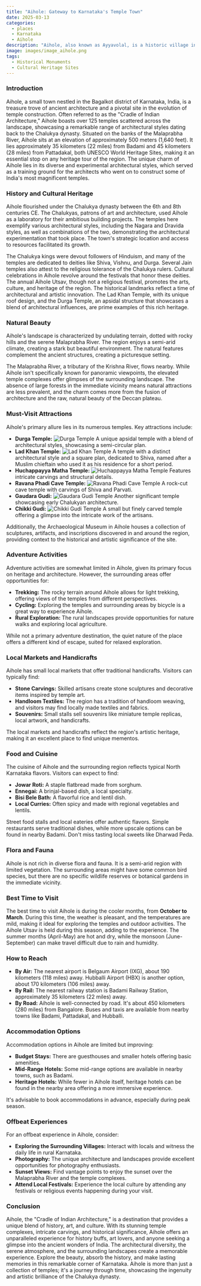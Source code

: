 ```yaml
---
title: "Aihole: Gateway to Karnataka's Temple Town"
date: 2025-03-13
categories:
  - places
  - Karnataka
  - Aihole
description: "Aihole, also known as Ayyavolal, is a historic village in Karnataka famous for its rock-cut temples dating back to the 6th century. It serves as an architectural marvel showcasing Dravidian style of temple building and is part of the UNESCO World Heritage Site designated as the Badami-Chalukya monuments. The site features over 120 temples, including the iconic Durga Temple, making it a significant cultural and historical destination in India."
image: images/image_aihole.png
tags: 
  - Historical Monuments
  - Cultural Heritage Sites
---
```



### **Introduction**

Aihole, a small town nestled in the Bagalkot district of Karnataka, India, is a treasure trove of ancient architecture and a pivotal site in the evolution of temple construction. Often referred to as the "Cradle of Indian Architecture," Aihole boasts over 125 temples scattered across the landscape, showcasing a remarkable range of architectural styles dating back to the Chalukya dynasty. Situated on the banks of the Malaprabha River, Aihole sits at an elevation of approximately 500 meters (1,640 feet). It lies approximately 35 kilometers (22 miles) from Badami and 45 kilometers (28 miles) from Pattadakal, both UNESCO World Heritage Sites, making it an essential stop on any heritage tour of the region. The unique charm of Aihole lies in its diverse and experimental architectural styles, which served as a training ground for the architects who went on to construct some of India's most magnificent temples.

### **History and Cultural Heritage**

Aihole flourished under the Chalukya dynasty between the 6th and 8th centuries CE. The Chalukyas, patrons of art and architecture, used Aihole as a laboratory for their ambitious building projects. The temples here exemplify various architectural styles, including the Nagara and Dravida styles, as well as combinations of the two, demonstrating the architectural experimentation that took place. The town's strategic location and access to resources facilitated its growth.

The Chalukya kings were devout followers of Hinduism, and many of the temples are dedicated to deities like Shiva, Vishnu, and Durga. Several Jain temples also attest to the religious tolerance of the Chalukya rulers. Cultural celebrations in Aihole revolve around the festivals that honor these deities. The annual Aihole Utsav, though not a religious festival, promotes the arts, culture, and heritage of the region. The historical landmarks reflect a time of architectural and artistic innovation. The Lad Khan Temple, with its unique roof design, and the Durga Temple, an apsidal structure that showcases a blend of architectural influences, are prime examples of this rich heritage.

###  **Natural Beauty**

Aihole's landscape is characterized by undulating terrain, dotted with rocky hills and the serene Malaprabha River. The region enjoys a semi-arid climate, creating a stark but beautiful environment. The natural features complement the ancient structures, creating a picturesque setting.

The Malaprabha River, a tributary of the Krishna River, flows nearby. While Aihole isn't specifically known for panoramic viewpoints, the elevated temple complexes offer glimpses of the surrounding landscape. The absence of large forests in the immediate vicinity means natural attractions are less prevalent, and the charm comes more from the fusion of architecture and the raw, natural beauty of the Deccan plateau.

### **Must-Visit Attractions**

Aihole's primary allure lies in its numerous temples. Key attractions include:

*   **Durga Temple:** <img src="placeholder_durga_temple.jpg" alt="Durga Temple"> A unique apsidal temple with a blend of architectural styles, showcasing a semi-circular plan.
*   **Lad Khan Temple:** <img src="placeholder_lad_khan_temple.jpg" alt="Lad Khan Temple"> A temple with a distinct architectural style and a square plan, dedicated to Shiva, named after a Muslim chieftain who used it as his residence for a short period.
*   **Huchappayya Matha Temple:** <img src="placeholder_huchappayya_matha_temple.jpg" alt="Huchappayya Matha Temple"> Features intricate carvings and structural details.
*   **Ravana Phadi Cave Temple:** <img src="placeholder_ravana_phadi_cave.jpg" alt="Ravana Phadi Cave Temple"> A rock-cut cave temple with carvings of Shiva and Parvati.
*   **Gaudara Gudi:** <img src="placeholder_gaudara_gudi.jpg" alt="Gaudara Gudi Temple"> Another significant temple showcasing early Chalukyan architecture.
*   **Chikki Gudi:** <img src="placeholder_chikki_gudi.jpg" alt="Chikki Gudi Temple"> A small but finely carved temple offering a glimpse into the intricate work of the artisans.

Additionally, the Archaeological Museum in Aihole houses a collection of sculptures, artifacts, and inscriptions discovered in and around the region, providing context to the historical and artistic significance of the site.

### **Adventure Activities**

Adventure activities are somewhat limited in Aihole, given its primary focus on heritage and architecture. However, the surrounding areas offer opportunities for:

*   **Trekking:** The rocky terrain around Aihole allows for light trekking, offering views of the temples from different perspectives.
*   **Cycling:** Exploring the temples and surrounding areas by bicycle is a great way to experience Aihole.
*   **Rural Exploration:** The rural landscapes provide opportunities for nature walks and exploring local agriculture.

While not a primary adventure destination, the quiet nature of the place offers a different kind of escape, suited for relaxed exploration.

### **Local Markets and Handicrafts**

Aihole has small local markets that offer traditional handicrafts. Visitors can typically find:

*   **Stone Carvings:** Skilled artisans create stone sculptures and decorative items inspired by temple art.
*   **Handloom Textiles:** The region has a tradition of handloom weaving, and visitors may find locally made textiles and fabrics.
*   **Souvenirs:** Small stalls sell souvenirs like miniature temple replicas, local artwork, and handicrafts.

The local markets and handicrafts reflect the region's artistic heritage, making it an excellent place to find unique mementos.

### **Food and Cuisine**

The cuisine of Aihole and the surrounding region reflects typical North Karnataka flavors. Visitors can expect to find:

*   **Jowar Roti:** A staple flatbread made from sorghum.
*   **Ennegai:** A brinjal-based dish, a local specialty.
*   **Bisi Bele Bath:** A flavorful rice and lentil dish.
*   **Local Curries:** Often spicy and made with regional vegetables and lentils.

Street food stalls and local eateries offer authentic flavors. Simple restaurants serve traditional dishes, while more upscale options can be found in nearby Badami. Don't miss tasting local sweets like Dharwad Peda.

### **Flora and Fauna**

Aihole is not rich in diverse flora and fauna. It is a semi-arid region with limited vegetation. The surrounding areas might have some common bird species, but there are no specific wildlife reserves or botanical gardens in the immediate vicinity.

### **Best Time to Visit**

The best time to visit Aihole is during the cooler months, from **October to March**. During this time, the weather is pleasant, and the temperatures are mild, making it ideal for exploring the temples and outdoor activities. The Aihole Utsav is held during this season, adding to the experience. The summer months (April-May) are hot and dry, while the monsoon (June-September) can make travel difficult due to rain and humidity.

### **How to Reach**

*   **By Air:** The nearest airport is Belgaum Airport (IXG), about 190 kilometers (118 miles) away. Hubballi Airport (HBX) is another option, about 170 kilometers (106 miles) away.
*   **By Rail:** The nearest railway station is Badami Railway Station, approximately 35 kilometers (22 miles) away.
*   **By Road:** Aihole is well-connected by road. It's about 450 kilometers (280 miles) from Bangalore. Buses and taxis are available from nearby towns like Badami, Pattadakal, and Hubballi.

### **Accommodation Options**

Accommodation options in Aihole are limited but improving:

*   **Budget Stays:** There are guesthouses and smaller hotels offering basic amenities.
*   **Mid-Range Hotels:** Some mid-range options are available in nearby towns, such as Badami.
*   **Heritage Hotels:** While fewer in Aihole itself, heritage hotels can be found in the nearby area offering a more immersive experience.

It's advisable to book accommodations in advance, especially during peak season.

### **Offbeat Experiences**

For an offbeat experience in Aihole, consider:

*   **Exploring the Surrounding Villages:** Interact with locals and witness the daily life in rural Karnataka.
*   **Photography:** The unique architecture and landscapes provide excellent opportunities for photography enthusiasts.
*   **Sunset Views:** Find vantage points to enjoy the sunset over the Malaprabha River and the temple complexes.
*   **Attend Local Festivals:** Experience the local culture by attending any festivals or religious events happening during your visit.

### **Conclusion**

Aihole, the "Cradle of Indian Architecture," is a destination that provides a unique blend of history, art, and culture. With its stunning temple complexes, intricate carvings, and historical significance, Aihole offers an unparalleled experience for history buffs, art lovers, and anyone seeking a glimpse into the ancient wonders of India. The architectural diversity, the serene atmosphere, and the surrounding landscapes create a memorable experience. Explore the beauty, absorb the history, and make lasting memories in this remarkable corner of Karnataka. Aihole is more than just a collection of temples; it's a journey through time, showcasing the ingenuity and artistic brilliance of the Chalukya dynasty.


